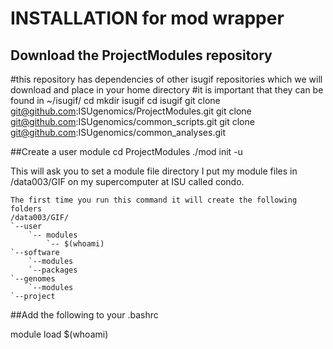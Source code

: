 # INSTALLATION for mod wrapper

## Download the ProjectModules repository
#this repository has dependencies of other isugif repositories which we will download and place in your home directory
#it is important that they can be found in ~/isugif/
cd
mkdir isugif
cd isugif
git clone git@github.com:ISUgenomics/ProjectModules.git 
git clone git@github.com:ISUgenomics/common_scripts.git
git clone git@github.com:ISUgenomics/common_analyses.git


##Create a user module
cd ProjectModules
./mod init -u

This will ask you to set a module file directory
I put my module files in /data003/GIF on my supercomputer at ISU called condo.
```
The first time you run this command it will create the following folders
/data003/GIF/
`--user
    `-- modules
        `-- $(whoami)
`--software
    `--modules
    `--packages
`--genomes
    `--modules
`--project
```
##Add the following to your .bashrc

module load $(whoami)


